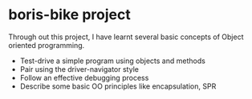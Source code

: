 # boris-bike project

Through out this project, I have learnt several basic concepts of Object oriented programming.  
 - Test-drive a simple program using objects and methods
 - Pair using the driver-navigator style
 - Follow an effective debugging process
 - Describe some basic OO principles like encapsulation, SPR